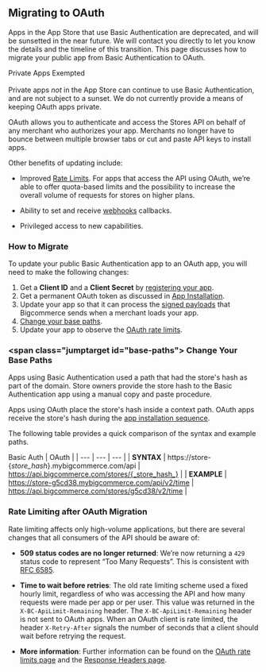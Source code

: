 ## Migrating to OAuth

Apps in the App Store that use Basic Authentication are deprecated, and will be sunsetted in the near future. We will contact you directly to let you know the details and the timeline of this transition. This page discusses how to migrate your public app from Basic Authentication to OAuth.


<aside class="notice">
<span class="aside-notice-hd">Private Apps Exempted</span><br><br>
Private apps <em>not</em> in the App Store can continue to use Basic Authentication, and are not subject to a sunset. We do not currently provide a means of keeping OAuth apps private.
</aside>


OAuth allows you to authenticate and access the Stores API on behalf of any merchant who authorizes your app. Merchants no longer have to bounce between multiple browser tabs or cut and paste API keys to install apps.

Other benefits of updating include:

*   Improved [Rate Limits](/api/v2/#rate-limits_oauth). For apps that access the API using OAuth, we’re able to offer quota-based limits and the possibility to increase the overall volume of requests for stores on higher plans.

*   Ability to set and receive [webhooks](/api/webhooks-getting-started) callbacks.

*   Privileged access to new capabilities.

### How to Migrate

To update your public Basic Authentication app to an OAuth app, you will need to make the following changes:

1.  Get a **Client ID** and a **Client Secret** by [registering your app](/api/v2/#registration ).
2.  Get a permanent OAuth token as discussed in [App Installation](/api/v2/#callback).
3.  Update your app so that it can process the [signed payloads](/api/v2/#load) that Bigcommerce sends when a merchant loads your app.
4.  [Change your base paths](#base-paths).
5.  Update your app to observe the [OAuth rate limits](/api/v2/#rate-limits_oauth).

### <span class="jumptarget id="base-paths"> Change Your Base Paths </span>

Apps using Basic Authentication used a path that had the store's hash as part of the domain. Store owners provide the store hash to the Basic Authentication app using a manual copy and paste procedure.

Apps using OAuth place the store's hash inside a context path. OAuth apps receive the store's hash during the [app installation sequence](/api/v2/#callback).

The following table provides a quick comparison of the syntax and example paths.

 Basic Auth | OAuth |
| --- | --- | --- |
| **SYNTAX** | https://store-{_store_hash_}.mybigcommerce.com/api | https://api.bigcommerce.com/stores/{_store_hash_} |
| **EXAMPLE** | https://store-g5cd38.mybigcommerce.com/api/v2/time | https://api.bigcommerce.com/stores/g5cd38/v2/time |

### Rate Limiting after OAuth Migration

Rate limiting affects only high-volume applications, but there are several changes that all consumers of the API should be aware of:

*   **509 status codes are no longer returned**: We’re now returning a `429` status code to represent “Too Many Requests”. This is consistent with [RFC 6585](http://tools.ietf.org/html/rfc6585).

*   **Time to wait before retries**: The old rate limiting scheme used a fixed hourly limit, regardless of who was accessing the API and how many requests were made per app or per user. This value was returned in the `X-BC-ApiLimit-Remaining` header. The `X-BC-ApiLimit-Remaining` header is not sent to OAuth apps. When an OAuth client is rate limited, the header `X-Retry-After` signals the number of seconds that a client should wait before retrying the request.

*   **More information**: Further information can be found on the [OAuth rate limits page](/api/rate-limits/oauth) and the [Response Headers page](/api/headers).
